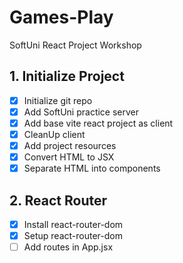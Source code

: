 # Games-Play
SoftUni React Project Workshop

## 1. Initialize  Project
 - [x] Initialize git repo
 - [x] Add SoftUni practice server
 - [x] Add base vite react project as client
 - [x] CleanUp client
 - [x] Add project resources
 - [x] Convert HTML to JSX
 - [x] Separate HTML into components
## 2. React Router
 - [x] Install react-router-dom
 - [x] Setup react-router-dom
 - [ ] Add routes in App.jsx
